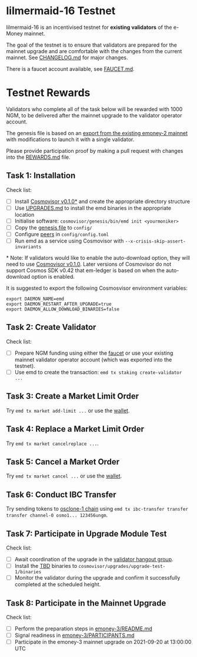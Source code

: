 # lilmermaid-16 Testnet

lilmermaid-16 is an incentivised testnet for **existing validators** of the e-Money mainnet.

The goal of the testnet is to ensure that validators are prepared for the mainnet upgrade and are comfortable with the changes from the current mainnet. See [CHANGELOG.md](https://github.com/e-money/em-ledger/blob/develop/CHANGELOG.md) for major changes.

There is a faucet account available, see [FAUCET.md](FAUCET.md).


# Testnet Rewards

Validators who complete all of the task below will be rewarded with 1000 NGM, to be delivered after the mainnet upgrade to the validator operator account.

The genesis file is based on an [export from the existing emoney-2 mainnet](emoney-2.export.json) with modifications to launch it with a single validator.

Please provide participation proof by making a pull request with changes into the [REWARDS.md](REWARDS.md) file.


## Task 1: Installation

Check list:
* [ ] Install [Cosmovisor v0.1.0*](https://github.com/cosmos/cosmos-sdk/releases/tag/cosmovisor%2Fv0.1.0) and create the appropriate directory structure
* [ ] Use [UPGRADES.md](UPGRADES.md) to install the emd binaries in the appropriate location
* [ ] Initialise software: `cosmovisor/genesis/bin/emd init <yourmoniker>`
* [ ] Copy the [genesis file](genesis.json) to `config/`
* [ ] Configure [peers](PEERS.md) in `config/config.toml`
* [ ] Run emd as a service using Cosmovisor with `--x-crisis-skip-assert-invariants`

\* Note: If validators would like to enable the auto-download option, they will need to use [Cosmovisor v0.1.0](https://docs.cosmos.network/master/run-node/cosmovisor.html#design). Later versions of Cosmovisor do not support Cosmos SDK v0.42 that em-ledger is based on when the auto-download option is enabled.

It is suggested to export the following Cosmosvisor environment variables:
```
export DAEMON_NAME=emd
export DAEMON_RESTART_AFTER_UPGRADE=true
export DAEMON_ALLOW_DOWNLOAD_BINARIES=false
```

## Task 2: Create Validator

Check list:
* [ ] Prepare NGM funding using either the [faucet](FAUCET.md) or use your existing mainnet validator operator account (which was exported into the testnet).
* [ ] Use emd to create the transaction: `emd tx staking create-validator ...`

## Task 3: Create a Market Limit Order

Try `emd tx market add-limit ...` or use the [wallet](https://beta-wallet.e-money.com).

## Task 4: Replace a Market Limit Order

Try `emd tx market cancelreplace ...`.

## Task 5: Cancel a Market Order

Try `emd tx market cancel ...` or use the [wallet](https://beta-wallet.e-money.com).

## Task 6: Conduct IBC Transfer

Try sending tokens to [osclone-1 chain](../osclone-1/README.md) using `emd tx ibc-transfer transfer transfer channel-0 osmo1... 123456ungm`.

## Task 7: Participate in Upgrade Module Test

Check list:
* [ ] Await coordination of the upgrade in the [validator hangout group](https://t.me/joinchat/HBB5elfpWv8rADBFhhjbtg).
* [ ] Install the [TBD]() binaries to `cosmovisor/upgrades/upgrade-test-1/binaries`
* [ ] Monitor the validator during the upgrade and confirm it successfully completed at the scheduled height.

## Task 8: Participate in the Mainnet Upgrade

Check list:
* [ ] Perform the preparation steps in [emoney-3/README.md](../emoney-3/README.md#preparing-for-the-upgrade-from-emoney-2)
* [ ] Signal readiness in [emoney-3/PARTICIPANTS.md](../emoney-3/PARTICIPANTS.md)
* [ ] Participate in the emoney-3 mainnet upgrade on 2021-09-20 at 13:00:00 UTC
